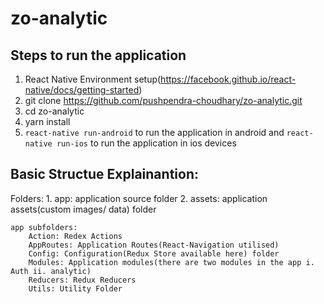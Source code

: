 # zo-analytic

## Steps to run the application
1. React Native Environment setup(https://facebook.github.io/react-native/docs/getting-started)
2. git clone https://github.com/pushpendra-choudhary/zo-analytic.git
3. cd zo-analytic
4. yarn install
5. `react-native run-android` to run the application in android and `react-native run-ios` to run the application in ios devices


## Basic Structue Explainantion:
Folders: 
        1. app: application source folder
        2. assets: application assets(custom images/ data) folder

    app subfolders:
        Action: Redex Actions
        AppRoutes: Application Routes(React-Navigation utilised)
        Config: Configuration(Redux Store available here) folder
        Modules: Application modules(there are two modules in the app i. Auth ii. analytic)
        Reducers: Redux Reducers
        Utils: Utility Folder
